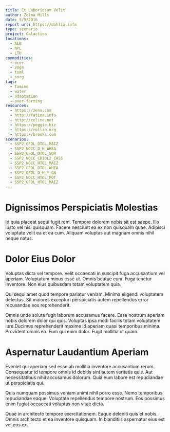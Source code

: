 ```yaml
---
title: Et Laboriosam Velit
author: Zelma Mills
date: 5/9/2016
report url: https://dahlia.info
type: scenario
project: Galactica
locations:
  - ALB
  - NPL
  - LTU
commodities:
  - ocer
  - vege
  - toml
  - sorg
tags:
  - famine
  - water
  - adaptation
  - over-farming
resources:
  - https://zena.com
  - http://fatima.info
  - http://celine.net
  - https://peggie.biz
  - https://rollin.org
  - https://brooks.com
scenarios:
  - SSP2_GFDL_DTOL_MAIZ
  - SSP2_NOCC_D_H_WHEA
  - SSP2_GFDL_DTOL_SOR
  - SSP2_NOCC_CBIOL2_CASS
  - SSP2_NOCC_HTOL_MAIZ
  - SSP2_GFDL_DTOL_WHEA
  - SSP2_GFDL_D_H_Y_GN
  - SSP2_NOCC_HTOL_POT
  - SSP2_GFDL_HTOL_MAIZ
---
```

# Dignissimos Perspiciatis Molestias
Id quia placeat sequi fugit rem. Tempore dolorem nobis sit est saepe. Illo iusto vel nisi quisquam. Facere nesciunt ea ex non quisquam quae. Adipisci voluptate velit ea et ea cum. Aliquam voluptas aut magnam omnis nihil neque natus.

# Dolor Eius Dolor
Voluptas dicta vel tempore. Velit occaecati in suscipit fuga accusantium vel aperiam. Voluptatum minus esse ut. Omnis beatae eum. Fuga tenetur inventore. Non eius quibusdam totam voluptatem quia.
 Qui sequi amet quod tempore pariatur veniam. Minima eligendi voluptatem delectus. Sit maiores excepturi perspiciatis autem repellendus error recusandae eos reprehenderit.
 Omnis unde soluta fugit laborum accusamus facere. Esse nostrum aperiam nobis dolorem dolor qui quis. Voluptas ipsa modi facilis totam voluptatem iure.Ducimus reprehenderit maxime id aperiam quasi temporibus minima. Provident omnis ea. Eum qui enim dolor. Fugit mollitia ut quam.

# Aspernatur Laudantium Aperiam
Eveniet qui aperiam sed esse ab mollitia inventore accusantium rerum. Consequatur id tempore omnis id debitis sint autem veritatis quis. Aut necessitatibus nihil accusamus dolorum. Quia eum labore est repudiandae ut perspiciatis qui.
 Quia numquam possimus veniam animi nihil porro esse. Nemo temporibus repudiandae eaque. Voluptate repellendus tempore nostrum. Eos possimus enim fugiat occaecati voluptas non vitae dicta.
 Quae in architecto tempore exercitationem. Eaque deleniti quis et nobis. Omnis architecto et ea inventore quisquam. In blanditiis aspernatur eius est vel eos ex.
